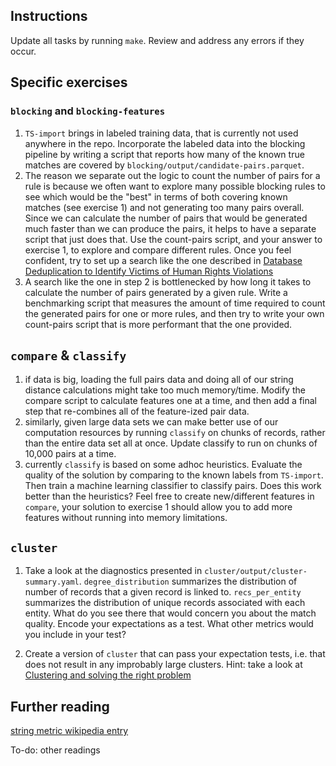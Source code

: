 ## Instructions

Update all tasks by running `make`. Review and address any errors if they
occur.

## Specific exercises

### `blocking` and `blocking-features`

1. `TS-import` brings in labeled training data, that is currently not used
   anywhere in the repo. Incorporate the labeled data into the blocking
   pipeline by writing a script that reports how many of the known true matches
   are covered by `blocking/output/candidate-pairs.parquet`.
2. The reason we separate out the logic to count the number of pairs for a rule
   is because we often want to explore many possible blocking rules to see
   which would be the "best" in terms of both covering known matches (see
   exercise 1) and not generating too many pairs overall. Since we can
   calculate the number of pairs that would be generated much faster than we
   can produce the pairs, it helps to have a separate script that just does
   that. Use the count-pairs script, and your answer to exercise 1, to explore
   and compare different rules. Once you feel confident, try to set up a search
   like the one described in [Database Deduplication to Identify Victims of
   Human Rights
   Violations](https://hrdag.org/2016/01/08/a-geeky-deep-dive-database-deduplication-to-identify-victims-of-human-rights-violations/)
3. A search like the one in step 2 is bottlenecked by how long it takes to
   calculate the number of pairs generated by a given rule. Write a
   benchmarking script that measures the amount of time required to count the
   generated pairs for one or more rules, and then try to write your  own
   count-pairs script that is more performant that the one provided.

## `compare` & `classify`

1. if data is big, loading the full pairs data and doing all of our string
   distance calculations might take too much memory/time. Modify the compare
   script to calculate features one at a time, and then add a final step that
   re-combines all of the feature-ized pair data.
2. similarly, given large data sets we can make better use of our computation
   resources by running `classify` on chunks of records, rather than the entire
   data set all at once. Update classify to run on chunks of 10,000 pairs at a
   time.
3. currently `classify` is based on some adhoc heuristics. Evaluate the quality
   of the solution by comparing to the known labels from `TS-import`. Then
   train a machine learning classifier to classify pairs. Does this work better
   than the heuristics? Feel free to create new/different features in
   `compare`, your solution to exercise 1 should allow you to add more
   features without running into memory limitations.

## `cluster`

1. Take a look at the diagnostics presented in
   `cluster/output/cluster-summary.yaml`. `degree_distribution` summarizes the
   distribution of number of records that a given record is linked to.
   `recs_per_entity` summarizes the distribution of unique records associated
   with each entity. What do you see there that would concern you about the
   match quality. Encode your expectations as a test. What other metrics would
   you include in your test?

2. Create a version of `cluster` that can pass your expectation tests, i.e.
   that does not result in any improbably large clusters. Hint: take a look at
   [Clustering and solving the right
   problem](https://hrdag.org/2016/07/28/clustering-and-solving-the-right-problem/)


## Further reading

[string metric wikipedia entry](https://en.wikipedia.org/wiki/String_metric)

To-do: other readings

